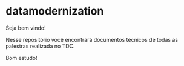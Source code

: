 # datamodernization

Seja bem vindo!

Nesse repositório você encontrará documentos técnicos de todas as palestras realizada no TDC.

Bom estudo!
